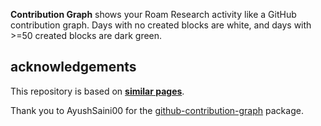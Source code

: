 **Contribution Graph** shows your Roam Research activity like a GitHub contribution graph.
Days with no created blocks are white, and days with >=50 created blocks are dark green.

## acknowledgements

This repository is based on [**similar pages**](https://github.com/phonetonote/similar-pages/).

Thank you to AyushSaini00 for the [github-contribution-graph](https://www.npmjs.com/package/github-contribution-graph) package.

